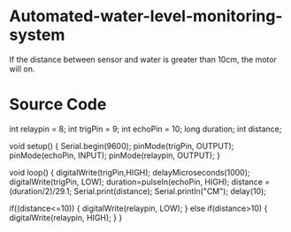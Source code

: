 # Automated-water-level-monitoring-system

If the distance between sensor and water is greater than 10cm, the motor will on.

# Source Code

int relaypin = 8; 
int trigPin = 9;
int echoPin = 10;
long duration;
int distance;

void setup() 
{
  Serial.begin(9600); 
  pinMode(trigPin, OUTPUT); 
  pinMode(echoPin, INPUT); 
  pinMode(relaypin, OUTPUT);
}

void loop() 
{
  digitalWrite(trigPin,HIGH);
  delayMicroseconds(1000);
  digitalWrite(trigPin, LOW);
  duration=pulseIn(echoPin, HIGH);
  distance =(duration/2)/29.1;
  Serial.print(distance);
  Serial.println("CM");
  delay(10);
 
  if((distance<=10)) 
  {
    digitalWrite(relaypin, LOW);
  }
   else if(distance>10)
  {
     digitalWrite(relaypin, HIGH);
  }
}

